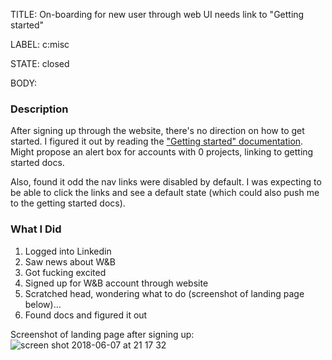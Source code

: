 TITLE:
On-boarding for new user through web UI needs link to "Getting started"

LABEL:
c:misc

STATE:
closed

BODY:
### Description

After signing up through the website, there's no direction on how to get started. I figured it out by reading the ["Getting started" documentation](https://docs.wandb.com/docs/started.html). Might propose an alert box for accounts with 0 projects, linking to getting started docs.

Also, found it odd the nav links were disabled by default. I was expecting to be able to click the links and see a default state (which could also push me to the getting started docs).

### What I Did
1. Logged into Linkedin
2. Saw news about W&B
3. Got fucking excited
4. Signed up for W&B account through website
5. Scratched head, wondering what to do  (screenshot of landing page below)...
6. Found docs and figured it out

Screenshot of landing page after signing up: 
![screen shot 2018-06-07 at 21 17 32](https://user-images.githubusercontent.com/1142155/41138905-47f481f4-6a99-11e8-947d-531dc419bde0.png)


